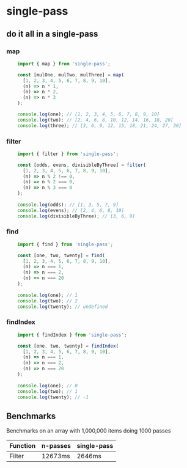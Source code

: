 # single-pass

## do it all in a single-pass

### map

```javascript
    import { map } from 'single-pass';

    const [mulOne, mulTwo, mulThree] = map(
      [1, 2, 3, 4, 5, 6, 7, 8, 9, 10],
      (n) => n * 1,
      (n) => n * 2,
      (n) => n * 3
    );

    console.log(one); // [1, 2, 3, 4, 5, 6, 7, 8, 9, 10]
    console.log(two); // [2, 4, 6, 8, 10, 12, 14, 16, 18, 20]
    console.log(three); // [3, 6, 9, 12, 15, 18, 21, 24, 27, 30]
```

### filter

```javascript
    import { filter } from 'single-pass';

    const [odds, evens, divisibleByThree] = filter(
      [1, 2, 3, 4, 5, 6, 7, 8, 9, 10],
      (n) => n % 2 !== 0,
      (n) => n % 2 === 0,
      (n) => n % 3 === 0
    );
    
    console.log(odds); // [1, 3, 5, 7, 9]
    console.log(evens); // [2, 4, 6, 8, 10]
    console.log(divisibleByThree); // [3, 6, 9]
```

### find

```javascript
    import { find } from 'single-pass';

    const [one, two, twenty] = find(
      [1, 2, 3, 4, 5, 6, 7, 8, 9, 10],
      (n) => n === 1,
      (n) => n === 2,
      (n) => n === 20
    );
    
    console.log(one); // 1
    console.log(two); // 2
    console.log(twenty); // undefined
```

### findIndex

```javascript
    import { findIndex } from 'single-pass';

    const [one, two, twenty] = findIndex(
      [1, 2, 3, 4, 5, 6, 7, 8, 9, 10],
      (n) => n === 1,
      (n) => n === 2,
      (n) => n === 20
    );
    
    console.log(one); // 0
    console.log(two); // 1
    console.log(twenty); // -1
```

## Benchmarks
Benchmarks on an array with 1,000,000 items doing 1000 passes

| Function | n-passes | single-pass |
|----------|----------|-------------|
| Filter   | 12673ms    | 2646ms       |
